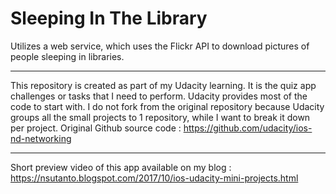 # Sleeping In The Library

Utilizes a web service, which uses the Flickr API to download pictures of people sleeping in libraries.

*****
This repository is created as part of my Udacity learning. It is the quiz app challenges or tasks that I need to perform. Udacity provides most of the code to start with. I do not fork from the original repository because Udacity groups all the small projects to 1 repository, while I want to break it down per project.
Original Github source code : https://github.com/udacity/ios-nd-networking
*****
Short preview video of this app available on my blog : https://nsutanto.blogspot.com/2017/10/ios-udacity-mini-projects.html

